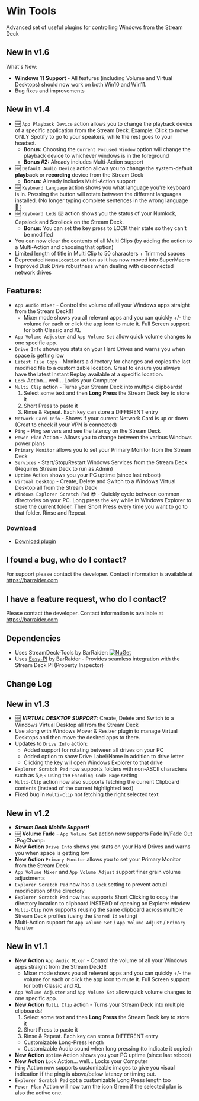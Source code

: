 # Win Tools
Advanced set of useful plugins for controlling Windows from the Stream Deck

## New in v1.6
What's New:
- **Windows 11 Support** - All features (including Volume and Virtual Desktops) should now work on both Win10 and Win11.
- Bug fixes and improvements

## New in v1.4
- :new: `App Playback Device` action allows you to change the playback device of a specific application from the Stream Deck. Example: Click to move ONLY Spotify to go to your speakers, while the rest goes to your headset.
    - **Bonus:** Choosing the `Current Focused Window` option will change the playback device to whichever windows is in the foreground
    - **Bonus #2:** Already includes Multi-Action support
- :new: `Default Audio Device` action allows you to change the system-default **playback** or **recording** device from the Stream Deck 
    - **Bonus:** Already includes Multi-Action support
- :new: `Keyboard Language` action shows you what language you're keyboard is in. Pressing the button will rotate between the different languages installed. (No longer typing complete sentences in the wrong language :facepalm: )
- :new: `Keyboard Leds` :keyboard: action shows you the status of your Numlock, Capslock and Scrollock on the Stream Deck. 
    - **Bonus:** You can set the key press to LOCK their state so they can't be modified
- You can now clear the contents of all Multi Clips (by adding the action to a Multi-Action and choosing that option)
- Limited length of title in Multi Clip to 50 characters + Trimmed spaces
- Deprecated `MouseLocation` action as it has now moved into SuperMacro  
- Improved Disk Drive robustness when dealing with disconnected network drives

## Features:
- `App Audio Mixer` - Control the volume of all your Windows apps straight from the Stream Deck!!!
    - Mixer mode shows you all relevant apps and you can quickly +/- the volume for each or click the app icon to mute it. Full Screen support for both Classic and XL
- `App Volume Adjuster` and `App Volume Set` allow quick volume changes to one specific app.
- `Drive Info` shows you stats on your Hard Drives and warns you when space is getting low
- `Latest File Copy` - Monitors a directory for changes and copies the last modified file to a customizable location. Great to ensure you always have the latest Instant Replay available at a specific location.
- `Lock` Action... well... Locks your Computer
- `Multi Clip` action - Turns your Stream Deck into multiple clipboards!
    1. Select some text and then **Long Press** the Stream Deck key to store it
    2. Short Press to paste it
    3. Rinse & Repeat. Each key can store a DIFFERENT entry
- `Network Card Info` - Shows if your current Network Card is up or down (Great to check if your VPN is connected)
- `Ping` - Ping servers and see the latency on the Stream Deck
- `Power Plan` Action - Allows you to change between the various Windows power plans 
- `Primary Monitor` allows you to set your Primary Monitor from the Stream Deck
- `Services` - Start/Stop/Restart Windows Services from the Stream Deck (Requires Stream Deck to run as Admin)
- `Uptime` Action shows you your PC uptime (since last reboot)
- `Virtual Desktop` - Create, Delete and Switch to a Windows Virtual Desktop all from the Stream Deck
- `Windows Explorer Scratch Pad` :sunglasses: - Quickly cycle between common directories on your PC. Long press the key while in Windows Explorer to store the current folder. Then Short Press every time you want to go to that folder. Rinse and Repeat.

### Download

* [Download plugin](https://github.com/BarRaider/streamdeck-wintools/releases/)

## I found a bug, who do I contact?
For support please contact the developer. Contact information is available at https://barraider.com

## I have a feature request, who do I contact?
Please contact the developer. Contact information is available at https://barraider.com

## Dependencies
* Uses StreamDeck-Tools by BarRaider: [![NuGet](https://img.shields.io/nuget/v/streamdeck-tools.svg?style=flat)](https://www.nuget.org/packages/streamdeck-tools)
* Uses [Easy-PI](https://github.com/BarRaider/streamdeck-easypi) by BarRaider - Provides seamless integration with the Stream Deck PI (Property Inspector) 


## Change Log

## New in v1.3
- :new: ***VIRTUAL DESKTOP SUPPORT***: Create, Delete and Switch to a Windows Virtual Desktop all from the Stream Deck
- Use along with Windows Mover & Resizer plugin to manage Virtual Desktops and then move the desired apps to there.
- Updates to `Drive Info` action:
    - Added support for rotating between all drives on your PC
    - Added option to show Drive Label/Name in addition to drive letter
    - Clicking the key will open Windows Explorer to that drive
- `Explorer Scratch Pad` now supports folders with non-ASCII characters such as `ä`,`æ`,`א` using the `Encoding Code Page` setting
- `Multi-Clip` action now also supports fetching the current Clipboard contents (instead of the current highlighted text)
- Fixed bug in `Multi-Clip` not fetching the right selected text

## New in v1.2
- ***Stream Deck Mobile Support!***
- :new: **Volume Fade** - `App Volume Set` action now supports Fade In/Fade Out :PogChamp: 
- **New Action** `Drive Info` shows you stats on your Hard Drives and warns you when space is getting low
- **New Action** `Primary Monitor` allows you to set your Primary Monitor from the Stream Deck
- `App Volume Mixer` and `App Volume Adjust` support finer grain volume adjustments
- `Explorer Scratch Pad` now has a `Lock` setting to prevent actual modification of the directory
- `Explorer Scratch Pad` now has supports Short Clicking to copy the directory location to clipboard INSTEAD of opening an Explorer window
- `Multi-Clip` now supports reusing the same clipboard across multiple Stream Deck profiles (using the `Shared Id` setting)
- Multi-Action support for `App Volume Set` / `App Volume Adjust` / `Primary Monitor`

## New in v1.1
- **New Action** `App Audio Mixer` - Control the volume of all your Windows apps straight from the Stream Deck!!!
    - Mixer mode shows you all relevant apps and you can quickly +/- the volume for each or click the app icon to mute it. Full Screen support for both Classic and XL
- `App Volume Adjuster` and `App Volume Set` allow quick volume changes to one specific app.
- **New Action** `Multi Clip` action - Turns your Stream Deck into multiple clipboards!
    1. Select some text and then **Long Press** the Stream Deck key to store it
    2. Short Press to paste it
    3. Rinse & Repeat. Each key can store a DIFFERENT entry
    - Customizable Long-Press length
    - Customizable Audio sound when long pressing (to indicate it copied)
- **New Action** `Uptime` Action shows you your PC uptime (since last reboot)
- **New Action** `Lock` Action... well... Locks your Computer
- `Ping` Action now supports customizable images to give you visual indication if the ping is above/below latency or timing out.
- `Explorer Scratch Pad` got a customizable Long Press length too
- `Power Plan` Action will now turn the icon Green if the selected plan is also the active one.

